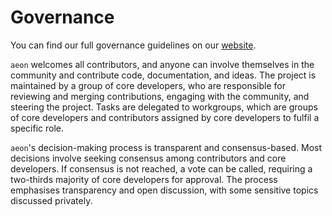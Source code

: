 # Governance

You can find our full governance guidelines on our [website](https://www.aeon-toolkit.org/en/stable/governance.html).

`aeon` welcomes all contributors, and anyone can involve themselves in the community
and contribute code, documentation, and ideas. The project is maintained by a group
of core developers, who are responsible for reviewing and merging contributions,
engaging with the community, and steering the project. Tasks are delegated to
workgroups, which are groups of core developers and contributors assigned by
core developers to fulfil a specific role.

`aeon`'s decision-making process is transparent and consensus-based.
Most decisions involve seeking consensus among contributors and core developers.
If consensus is not reached, a vote can be called, requiring a two-thirds majority
of core developers for approval. The process emphasises transparency and open
discussion, with some sensitive topics discussed privately.

